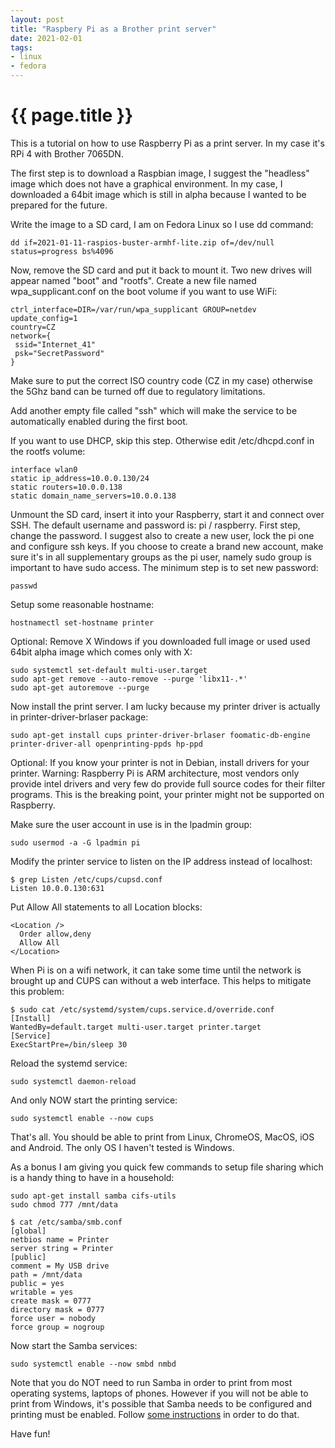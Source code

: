 ```yaml
---
layout: post
title: "Raspbery Pi as a Brother print server"
date: 2021-02-01
tags:
- linux
- fedora
---
```

{{ page.title }}
================

This is a tutorial on how to use Raspberry Pi as a print server. In my
case it's RPi 4 with Brother 7065DN.

The first step is to download a Raspbian image, I suggest the
"headless" image which does not have a graphical environment. In my
case, I downloaded a 64bit image which is still in alpha because I
wanted to be prepared for the future.

Write the image to a SD card, I am on Fedora Linux so I use dd command:

    dd if=2021-01-11-raspios-buster-armhf-lite.zip of=/dev/null status=progress bs%4096

Now, remove the SD card and put it back to mount it. Two new drives
will appear named "boot" and "rootfs". Create a new file named
wpa_supplicant.conf on the boot volume if you want to use WiFi:

    ctrl_interface=DIR=/var/run/wpa_supplicant GROUP=netdev
    update_config=1
    country=CZ
    network={
     ssid="Internet_41"
     psk="SecretPassword"
    }

Make sure to put the correct ISO country code (CZ in my case)
otherwise the 5Ghz band can be turned off due to regulatory
limitations.

Add another empty file called "ssh" which will make the service to be
automatically enabled during the first boot.

If you want to use DHCP, skip this step. Otherwise edit
/etc/dhcpd.conf in the rootfs volume:

    interface wlan0
    static ip_address=10.0.0.130/24
    static routers=10.0.0.138
    static domain_name_servers=10.0.0.138

Unmount the SD card, insert it into your Raspberry, start it and
connect over SSH. The default username and password is: pi /
raspberry. First step, change the password. I suggest also to create a
new user, lock the pi one and configure ssh keys. If you choose to
create a brand new account, make sure it's in all supplementary groups
as the pi user, namely sudo group is important to have sudo access.
The minimum step is to set new password:

    passwd

Setup some reasonable hostname:

    hostnamectl set-hostname printer

Optional: Remove X Windows if you downloaded full image or used used
64bit alpha image which comes only with X:

    sudo systemctl set-default multi-user.target
    sudo apt-get remove --auto-remove --purge 'libx11-.*'
    sudo apt-get autoremove --purge

Now install the print server. I am lucky because my printer driver is
actually in printer-driver-brlaser package:

    sudo apt-get install cups printer-driver-brlaser foomatic-db-engine printer-driver-all openprinting-ppds hp-ppd

Optional: If you know your printer is not in Debian, install drivers
for your printer. Warning: Raspberry Pi is ARM architecture, most
vendors only provide intel drivers and very few do provide full source
codes for their filter programs. This is the breaking point, your
printer might not be supported on Raspberry.

Make sure the user account in use is in the lpadmin group:

    sudo usermod -a -G lpadmin pi

Modify the printer service to listen on the IP address instead of localhost:

    $ grep Listen /etc/cups/cupsd.conf
    Listen 10.0.0.130:631

Put Allow All statements to all Location blocks:

    <Location />
      Order allow,deny
      Allow All
    </Location>

When Pi is on a wifi network, it can take some time until the network
is brought up and CUPS can without a web interface. This helps to
mitigate this problem:

    $ sudo cat /etc/systemd/system/cups.service.d/override.conf
    [Install]
    WantedBy=default.target multi-user.target printer.target
    [Service]
    ExecStartPre=/bin/sleep 30

Reload the systemd service:

    sudo systemctl daemon-reload

And only NOW start the printing service:

    sudo systemctl enable --now cups

That's all. You should be able to print from Linux, ChromeOS, MacOS,
iOS and Android. The only OS I haven't tested is Windows.

As a bonus I am giving you quick few commands to setup file sharing
which is a handy thing to have in a household:

    sudo apt-get install samba cifs-utils
    sudo chmod 777 /mnt/data

    $ cat /etc/samba/smb.conf
    [global]
    netbios name = Printer
    server string = Printer
    [public]
    comment = My USB drive
    path = /mnt/data
    public = yes
    writable = yes
    create mask = 0777
    directory mask = 0777
    force user = nobody
    force group = nogroup

Now start the Samba services:

    sudo systemctl enable --now smbd nmbd

Note that you do NOT need to run Samba in order to print from most
operating systems, laptops of phones. However if you will not be able
to print from Windows, it's possible that Samba needs to be configured
and printing must be enabled. Follow [some
instructions](https://wiki.debian.org/SystemPrinting#CUPS_and_Samba)
in order to do that.

Have fun!
